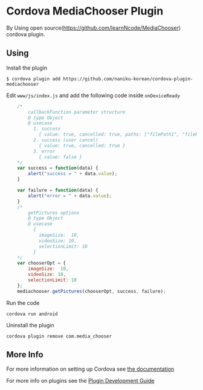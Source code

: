 # Cordova MediaChooser Plugin

By Using open source(https://github.com/learnNcode/MediaChooser) cordova plugin.

## Using
Install the plugin

    $ cordova plugin add https://github.com/naniku-korean/cordova-plugin-mediachooser
    
Edit `www/js/index.js` and add the following code inside `onDeviceReady`

```js
    /* 
        callbackFunction parameter structure
        @ type Object
        @ usecase 
          1. success
            { value: true, cancelled: true, paths: ["filePath1", "filePath2", ...] }
          2. success (user cancel)
            { value: true, cancelled: true }
          3. error
            { value: false }
    */
    var success = function(data) {
        alert("success = " + data.value);
    }

    var failure = function(data) {
        alert("error = " + data.value);
    }
    /* 
        getPictures options
        @ type Object
        @ usecase 
          {
            imageSize:  10,
            videoSize: 10,
            selectionLimit: 10
          }
    */
    var chooserOpt = {
        imageSize:  10,
        videoSize: 10,
        selectionLimit: 10
    };
    mediachooser.getPictures(chooserOpt, success, failure);
```
Run the code

    cordova run android
    
Uninstall the plugin

    cordova plugin remove com.media_chooser
    

## More Info

For more information on setting up Cordova see [the documentation](http://cordova.apache.org/docs/en/4.0.0/guide_cli_index.md.html#The%20Command-Line%20Interface)

For more info on plugins see the [Plugin Development Guide](http://cordova.apache.org/docs/en/4.0.0/guide_hybrid_plugins_index.md.html#Plugin%20Development%20Guide)

